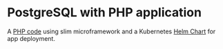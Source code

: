 # PostgreSQL with PHP application

A [PHP code](./php) using slim microframework and a Kubernetes [Helm Chart](./blacklisted/) for app deployment.
